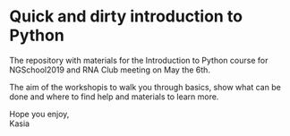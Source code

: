 # Quick and dirty introduction to Python
The repository with materials for the Introduction to Python course for NGSchool2019 and RNA Club meeting on May the 6th.

The aim of the workshopis to walk you through basics, show what can be done and where to find help and materials to learn more. 

Hope you enjoy,  
Kasia
